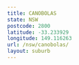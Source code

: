 ```yaml
---
title: CANOBOLAS
state: NSW
postcode: 2800
latitude: -33.233929
longitude: 149.116263
url: /nsw/canobolas/
layout: suburb
---
```

